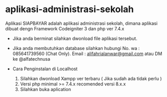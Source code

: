 # aplikasi-administrasi-sekolah
Aplikasi SIAPBAYAR adalah aplikasi administrasi sekolah, dimana aplikasi dibuat dengn Framework Codeigniter 3 dan php ver 7.4.x

- Jika anda berminat silahkan dwonload file aplikasi tersebut.
- Jika anda membutuhkan database silahkan hubungi
	No. wa : 085641739560  (Chat Only). 
	Email		: alifahrialanwar@gmail.com
	atau DM ke @alfatechnusa
	
- Cara Penginstalan di Localhost

	1. Silahkan dwonload Xampp ver terbaru ( Jika sudah ada tidak perlu )
	2. Versi php minimal >= 7.4.x recomended versi 8.x.x
	3. Silahkan buka aplication

